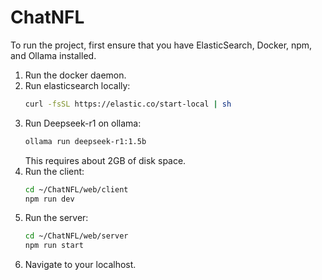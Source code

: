 # ChatNFL

To run the project, first ensure that you have ElasticSearch, Docker, npm, and Ollama installed.

1. Run the docker daemon.
2. Run elasticsearch locally:
     ```bash
     curl -fsSL https://elastic.co/start-local | sh
     ```
4. Run Deepseek-r1 on ollama:
   ```bash
   ollama run deepseek-r1:1.5b
   ```
   This requires about 2GB of disk space.
5. Run the client:
   ```bash
   cd ~/ChatNFL/web/client
   npm run dev
   ```
6. Run the server:
   ```bash
   cd ~/ChatNFL/web/server
   npm run start
   ```
7. Navigate to your localhost.
